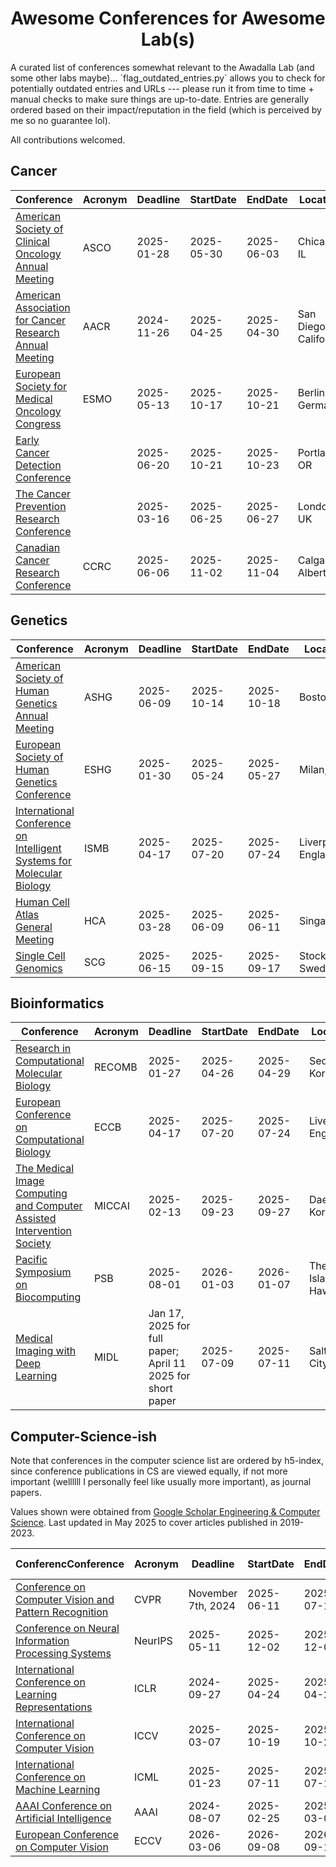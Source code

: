 <div align="center">
<h1>Awesome Conferences for Awesome Lab(s)</h1>
</div>
A curated list of conferences somewhat relevant to the Awadalla Lab (and some other labs maybe)... `flag_outdated_entries.py` allows you to check for potentially outdated entries and URLs --- please run it from time to time + manual checks to make sure things are up-to-date. Entries are generally ordered based on their impact/reputation in the field (which is perceived by me so no guarantee lol).

All contributions welcomed. 

## Cancer

| Conference                                                   | Acronym | Deadline   | StartDate  | EndDate    | Location              | Regularity |
| ------------------------------------------------------------ | ------- | ------------ | --------------------- | --------------------- | ---------- | ------------------------------------------------------------ |
| [American Society of Clinical Oncology Annual Meeting](https://conferences.asco.org/am/attend) | ASCO    | 2025-01-28 | 2025-05-30 | 2025-06-03 | Chicago, IL           | Annual     |
| [American Association for Cancer Research Annual Meeting](https://www.aacr.org/meeting/aacr-annual-meeting-2025/) | AACR    | 2024-11-26 | 2025-04-25 | 2025-04-30 | San Diego, California | Annual     |
| [European Society for Medical Oncology Congress](https://www.esmo.org/meeting-calendar/esmo-congress-2025) | ESMO    | 2025-05-13 | 2025-10-17 | 2025-10-21 | Berlin, Germany       | Annual     |
| [Early Cancer Detection Conference](https://www.earlydetectionresearch.com/) |         | 2025-06-20 | 2025-10-21 | 2025-10-23 | Portland, OR          | Annual     |
| [The Cancer Prevention Research Conference](https://www.cancerresearchuk.org/funding-for-researchers/research-events-and-conferences/the-cancer-prevention-research-conference) |         | 2025-03-16 | 2025-06-25 | 2025-06-27 | London, UK            | Annual     |
| [Canadian Cancer Research Conference](https://www.ccra-acrc.ca/conference/) | CCRC    | 2025-06-06 | 2025-11-02 | 2025-11-04 | Calgary, Alberta      | Biennial   |
## Genetics

| Conference                                                   | Acronym | Deadline   | StartDate  | EndDate    | Location           | Regularity |
| ------------------------------------------------------------ | ------- | ---------- | ---------- | ---------- | ------------------ | ---------- |
| [American Society of Human Genetics Annual Meeting](https://www.ashg.org/meetings/2025meeting/) | ASHG    | 2025-06-09 | 2025-10-14 | 2025-10-18 | Boston             | Annual     |
| [European Society of Human Genetics Conference](https://2025.eshg.org/) | ESHG    | 2025-01-30 | 2025-05-24 | 2025-05-27 | Milan, Italy       | Annual     |
| [International Conference on Intelligent Systems for Molecular Biology](https://www.iscb.org/ismbeccb2025/home) | ISMB    | 2025-04-17 | 2025-07-20 | 2025-07-24 | Liverpool, England | Annual     |
| [Human Cell Atlas General Meeting](https://events.humancellatlas.org/2025GM) | HCA     | 2025-03-28 | 2025-06-09 | 2025-06-11 | Singapore          | Annual     |
| [Single Cell Genomics](https://conferences.weizmann.ac.il/SCG2025/) | SCG     | 2025-06-15 | 2025-09-15 | 2025-09-17 | Stockholm, Sweden  | Annual     |

## Bioinformatics

| Conference                                                   | Acronym | Deadline                                                   | StartDate  | EndDate    | Location                 | Regularity |
| ------------------------------------------------------------ | ------- | ---------------------------------------------------------- | ---------- | ---------- | ------------------------ | ---------- |
| [Research in Computational Molecular Biology](https://recomb.org/recomb2025/) | RECOMB  | 2025-01-27                                                 | 2025-04-26 | 2025-04-29 | Seoul, Korea             | Annual     |
| [European Conference on Computational Biology](https://www.iscb.org/ismbeccb2025/home) | ECCB    | 2025-04-17                                                 | 2025-07-20 | 2025-07-24 | Liverpool, England       | Annual     |
| [The Medical Image Computing and Computer Assisted Intervention Society](https://conferences.miccai.org/2025/en/) | MICCAI  | 2025-02-13                                                 | 2025-09-23 | 2025-09-27 | Daejeon, Korea           | Annual     |
| [Pacific Symposium on Biocomputing](https://psb.stanford.edu/) | PSB     | 2025-08-01                                                 | 2026-01-03 | 2026-01-07 | The Big Island of Hawaii | Annual     |
| [Medical Imaging with Deep Learning](https://2025.midl.io/)  | MIDL    | Jan 17, 2025 for full paper; April 11 2025 for short paper | 2025-07-09 | 2025-07-11 | Salt Lake City, US       | Annual     |

## Computer-Science-ish

Note that conferences in the computer science list are ordered by h5-index, since conference publications in CS are viewed equally, if not more important (wellllll I personally feel like usually more important), as journal papers. 

Values shown were obtained from [Google Scholar Engineering & Computer Science](https://scholar.google.com/citations?view_op=top_venues&hl=en&vq=eng). Last updated in May 2025 to cover articles published in 2019-2023.

| ConferencConference                                          | Acronym | Deadline           | StartDate  | EndDate    | Location                   | Regularity | h5-index |
| ------------------------------------------------------------ | ------- | ------------------ | ---------- | ---------- | -------------------------- | ---------- | -------- |
| [Conference on Computer Vision and Pattern Recognition](https://cvpr.thecvf.com/) | CVPR    | November 7th, 2024 | 2025-06-11 | 2025-07-15 | Nashville, Tennessee       | Annual     | 440      |
| [Conference on Neural Information Processing Systems](https://neurips.cc/) | NeurIPS | 2025-05-11         | 2025-12-02 | 2025-12-07 | San Diego                  | Annual     | 337      |
| [International Conference on Learning Representations](https://iclr.cc/) | ICLR    | 2024-09-27         | 2025-04-24 | 2025-04-28 | Singapore                  | Annual     | 304      |
| [International Conference on Computer Vision](https://iccv.thecvf.com/) | ICCV    | 2025-03-07         | 2025-10-19 | 2025-10-25 | Honolulu, Hawaii           | Biennial   | 291      |
| [International Conference on Machine Learning](https://icml.cc/Conferences/2025) | ICML    | 2025-01-23         | 2025-07-11 | 2025-07-19 | Vancouver, BC, Canada      | Annual     | 268      |
| [AAAI Conference on Artificial Intelligence](https://aaai.org/conference/aaai/aaai-25/) | AAAI    | 2024-08-07         | 2025-02-25 | 2025-03-04 | Philadelphia, Pennsylvania | Annual     | 220      |
| [European Conference on Computer Vision](https://eccv2024.ecva.net/Conferences/2026) | ECCV    | 2026-03-06         | 2026-09-08 | 2026-09-13 | Malmö, Sweden              | Biennial   | 206      |
